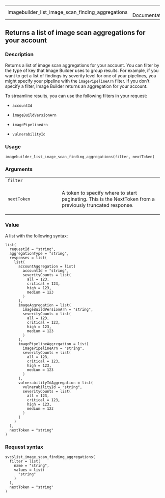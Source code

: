 <table style="width: 100%;">
<tbody>
<tr class="odd">
<td>imagebuilder_list_image_scan_finding_aggregations</td>
<td style="text-align: right;">R Documentation</td>
</tr>
</tbody>
</table>

## Returns a list of image scan aggregations for your account

### Description

Returns a list of image scan aggregations for your account. You can
filter by the type of key that Image Builder uses to group results. For
example, if you want to get a list of findings by severity level for one
of your pipelines, you might specify your pipeline with the
`imagePipelineArn` filter. If you don't specify a filter, Image Builder
returns an aggregation for your account.

To streamline results, you can use the following filters in your
request:

-   `accountId`

-   `imageBuildVersionArn`

-   `imagePipelineArn`

-   `vulnerabilityId`

### Usage

    imagebuilder_list_image_scan_finding_aggregations(filter, nextToken)

### Arguments

<table>
<colgroup>
<col style="width: 35%" />
<col style="width: 65%" />
</colgroup>
<tbody>
<tr class="odd">
<td><code
id="imagebuilder_list_image_scan_finding_aggregations_:_filter">filter</code></td>
<td></td>
</tr>
<tr class="even">
<td><code
id="imagebuilder_list_image_scan_finding_aggregations_:_nextToken">nextToken</code></td>
<td><p>A token to specify where to start paginating. This is the
NextToken from a previously truncated response.</p></td>
</tr>
</tbody>
</table>

### Value

A list with the following syntax:

    list(
      requestId = "string",
      aggregationType = "string",
      responses = list(
        list(
          accountAggregation = list(
            accountId = "string",
            severityCounts = list(
              all = 123,
              critical = 123,
              high = 123,
              medium = 123
            )
          ),
          imageAggregation = list(
            imageBuildVersionArn = "string",
            severityCounts = list(
              all = 123,
              critical = 123,
              high = 123,
              medium = 123
            )
          ),
          imagePipelineAggregation = list(
            imagePipelineArn = "string",
            severityCounts = list(
              all = 123,
              critical = 123,
              high = 123,
              medium = 123
            )
          ),
          vulnerabilityIdAggregation = list(
            vulnerabilityId = "string",
            severityCounts = list(
              all = 123,
              critical = 123,
              high = 123,
              medium = 123
            )
          )
        )
      ),
      nextToken = "string"
    )

### Request syntax

    svc$list_image_scan_finding_aggregations(
      filter = list(
        name = "string",
        values = list(
          "string"
        )
      ),
      nextToken = "string"
    )
